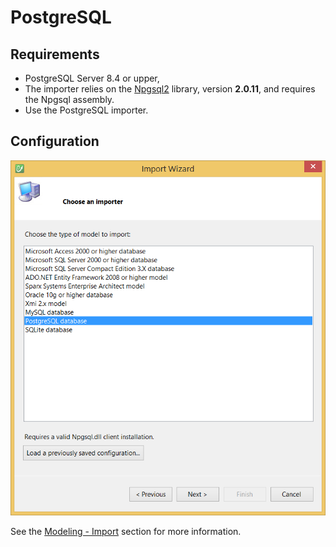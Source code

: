 # PostgreSQL

## Requirements

* PostgreSQL Server 8.4 or upper,
* The importer relies on the [Npgsql2](http://npgsql.projects.postgresql.org/) library, version **2.0.11**, and requires the Npgsql assembly.
* Use the PostgreSQL importer.


## Configuration

![](addins/img/postgresql-importer-01.png)

See the [Modeling - Import](../modeling/import.md) section for more information.